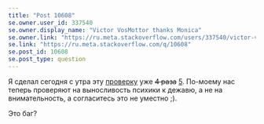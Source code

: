 ```yaml
---
title: "Post 10608"
se.owner.user_id: 337540
se.owner.display_name: "Victor VosMottor thanks Monica"
se.owner.link: "https://ru.meta.stackoverflow.com/users/337540/victor-vosmottor-thanks-monica"
se.link: "https://ru.meta.stackoverflow.com/q/10608"
se.post_id: 10608
se.post_type: question
---
```

<p>Я сделал сегодня с утра эту  <a href="https://ru.stackoverflow.com/review/suggested-edits/497252">проверку</a> уже <s>4 раза</s> <a href="https://ru.stackoverflow.com/review/suggested-edits/497252">5</a>.
По-моему нас теперь проверяют на выносливость психики к дежавю, а не на внимательность, а согласитесь это не уместно ;).</p>
<p>Это баг?</p>
